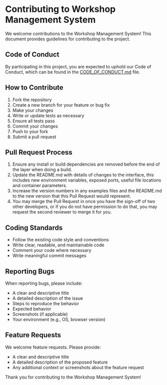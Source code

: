 # Contributing to Workshop Management System

We welcome contributions to the Workshop Management System! This document provides guidelines for contributing to the project.

## Code of Conduct

By participating in this project, you are expected to uphold our Code of Conduct, which can be found in the [CODE_OF_CONDUCT.md](CODE_OF_CONDUCT.md) file.

## How to Contribute

1. Fork the repository
2. Create a new branch for your feature or bug fix
3. Make your changes
4. Write or update tests as necessary
5. Ensure all tests pass
6. Commit your changes
7. Push to your fork
8. Submit a pull request

## Pull Request Process

1. Ensure any install or build dependencies are removed before the end of the layer when doing a build.
2. Update the README.md with details of changes to the interface, this includes new environment variables, exposed ports, useful file locations and container parameters.
3. Increase the version numbers in any examples files and the README.md to the new version that this Pull Request would represent.
4. You may merge the Pull Request in once you have the sign-off of two other developers, or if you do not have permission to do that, you may request the second reviewer to merge it for you.

## Coding Standards

- Follow the existing code style and conventions
- Write clear, readable, and maintainable code
- Comment your code where necessary
- Write meaningful commit messages

## Reporting Bugs

When reporting bugs, please include:

- A clear and descriptive title
- A detailed description of the issue
- Steps to reproduce the behavior
- Expected behavior
- Screenshots (if applicable)
- Your environment (e.g., OS, browser version)

## Feature Requests

We welcome feature requests. Please provide:

- A clear and descriptive title
- A detailed description of the proposed feature
- Any additional context or screenshots about the feature request

Thank you for contributing to the Workshop Management System!
